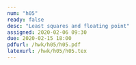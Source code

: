 ```yaml
---
num: "h05"
ready: false
desc: "Least squares and floating point"
assigned: 2020-02-06 09:30
due: 2020-02-15 18:00
pdfurl: /hwk/h05/h05.pdf
latexurl: /hwk/h05/h05.tex
---
```

